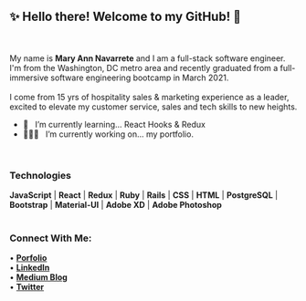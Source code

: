 ## ✨ Hello there! Welcome to my GitHub! 👋


<br/><br/>
My name is **Mary Ann Navarrete** and I am a full-stack software engineer. I'm from the Washington, DC metro area and recently graduated from a full-immersive software engineering bootcamp in March 2021. 
<br/>
<br/>
I come from 15 yrs of hospitality sales & marketing experience as a leader, excited to elevate my customer service, sales and tech skills to new heights. 
<br/>
- 🌱 &nbsp; I’m currently learning... React Hooks & Redux 
- 👩🏻‍💻 &nbsp; I’m currently working on... my portfolio.
<br/>

### **Technologies**
**JavaScript** | **React** | **Redux** | **Ruby** | **Rails** | **CSS** | **HTML** | **PostgreSQL** | **Bootstrap** | **Material-UI** | **Adobe XD** | **Adobe Photoshop**
<br /><br/>

### **Connect With Me:**
• [**Porfolio**](http://www.maryannnavarrete.com) <br />
• [**LinkedIn**](https://www.linkedin.com/in/maryannnavarrete/) <br />
• [**Medium Blog**](https://maryann-navarrete.medium.com/) <br />
• [**Twitter**](https://twitter.com/MaryAnnN28) <br />




